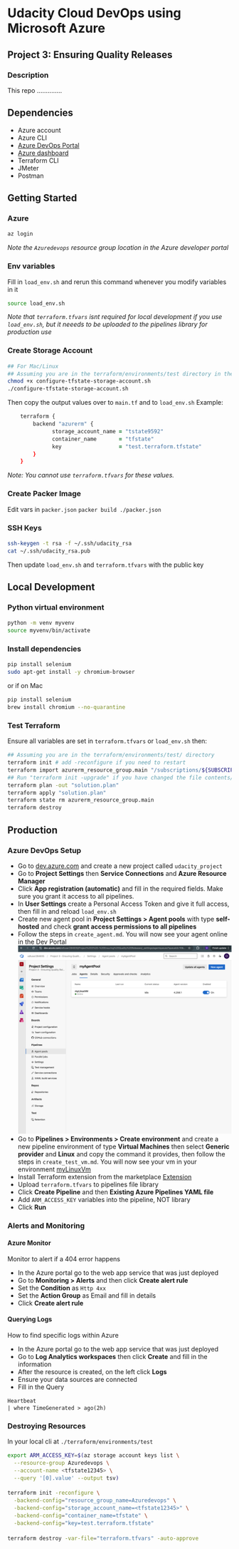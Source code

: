 # Udacity Cloud DevOps using Microsoft Azure
## Project 3: Ensuring Quality Releases

### Description
This repo ..............

## Dependencies
- Azure account
- Azure CLI
- [Azure DevOps Portal](https://app.vssps.visualstudio.com/_signin)
- [Azure dashboard](https://portal.azure.com)
- Terraform CLI
- JMeter
- Postman


## Getting Started
### Azure
```zsh
az login
```
*Note the ``Azuredevops`` resource group location in the Azure developer portal*

### Env variables
Fill in ``load_env.sh`` and rerun this command whenever you modify variables in it
```zsh
source load_env.sh
```
*Note that ``terraform.tfvars`` isnt required for local development if you use ```load_env.sh```, but it neeeds to be uploaded to the pipelines library for production use*

### Create Storage Account
```zsh
## For Mac/Linux
## Assuming you are in the terraform/environments/test directory in the starter code
chmod +x configure-tfstate-storage-account.sh
./configure-tfstate-storage-account.sh
```
Then copy the output values over to ```main.tf``` and to ```load_env.sh```
Example:
```zsh
    terraform {
        backend "azurerm" {
              storage_account_name = "tstate9592"
              container_name       = "tfstate"
              key                  = "test.terraform.tfstate"
        }
	}
```
*Note: You cannot use ```terraform.tfvars``` for these values.*

### Create Packer Image
Edit vars in ```packer.json```
 ```packer build ./packer.json```


### SSH Keys
```zsh
ssh-keygen -t rsa -f ~/.ssh/udacity_rsa 
cat ~/.ssh/udacity_rsa.pub
```
Then update ```load_env.sh``` and ```terraform.tfvars``` with the public key

## Local Development 
### Python virtual environment
```zsh
python -m venv myvenv
source myvenv/bin/activate
```
### Install dependencies
```bash
pip install selenium
sudo apt-get install -y chromium-browser
```
or if on Mac
```zsh
pip install selenium
brew install chromium --no-quarantine
```

### Test Terraform
Ensure all variables are set in ```terraform.tfvars``` or ```load_env.sh``` then:
```zsh
## Assuming you are in the terraform/environments/test/ directory
terraform init # add -reconfigure if you need to restart
terraform import azurerm_resource_group.main "/subscriptions/${SUBSCRIPTION_ID}/resourceGroups/${RESOURCE_GROUP_NAME}"
## Run "terraform init -upgrade" if you have changed the file contents/path
terraform plan -out "solution.plan"
terraform apply "solution.plan"
terraform state rm azurerm_resource_group.main
terraform destroy
```



## Production

### Azure DevOps Setup
- Go to [dev.azure.com](https://go.microsoft.com/fwlink/?LinkId=307137) and create a new project called `udacity_project`
- Go to **Project Settings** then **Service Connections** and **Azure Resource Manager**
- Click **App registration (automatic)** and fill in the required fields. Make sure you grant it access to all pipelines.
- In **User Settings** create a Personal Access Token and give it full access, then fill in and reload ```load_env.sh```
- Create new agent pool in **Project Settings > Agent pools** with type **self-hosted** and check **grant access permissions to all pipelines**
- Follow the steps in ```create_agent.md```. You will now see your agent online in the Dev Portal ![Agent Online](./screenshots/12_agent_online.png)
- Go to **Pipelines > Environments > Create environment** and create a new pipeline environment of type **Virtual Machines** then select **Generic provider** and **Linux** and copy the command it provides, then follow the steps in ```create_test_vm.md```. You will now see your vm in your environment
[myLinuxVm](./screenshots/18_test_vm_resource.png)
- Install Terraform extension from the marketplace
[Extension](./13_install_terraform_extension.png)
- Upload ```terraform.tfvars``` to pipelines file library
- Click **Create Pipeline** and then **Existing Azure Pipelines YAML file**
- Add ```ARM_ACCESS_KEY``` variables into the pipeline, NOT library
- Click **Run**


### Alerts and Monitoring
#### Azure Monitor
Monitor to alert if a 404 error happens
- In the Azure portal go to the web app service that was just deployed
- Go to **Monitoring > Alerts** and then click **Create alert rule**
- Set the **Condition** as ```Http 4xx```
- Set the **Action Group** as Email and fill in details 
- Click **Create alert rule**

#### Querying Logs
How to find specific logs within Azure
- In the Azure portal go to the web app service that was just deployed
- Go to **Log Analytics workspaces** then click **Create** and fill in the information
- After the resource is created, on the left click **Logs**
- Ensure your data sources are connected
- Fill in the Query
```KQL
Heartbeat
| where TimeGenerated > ago(2h)

```

### Destroying Resources
In your local cli at ```./terraform/environments/test```
```zsh
export ARM_ACCESS_KEY=$(az storage account keys list \
  --resource-group Azuredevops \
  --account-name <tfstate12345> \
  --query '[0].value' --output tsv)

terraform init -reconfigure \
  -backend-config="resource_group_name=Azuredevops" \
  -backend-config="storage_account_name=<tfstate12345>" \
  -backend-config="container_name=tfstate" \
  -backend-config="key=test.terraform.tfstate"

terraform destroy -var-file="terraform.tfvars" -auto-approve
```

